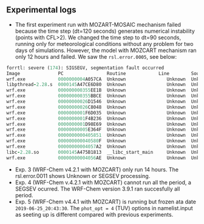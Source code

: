 ## Experimental logs
- The first experiment run with MOZART-MOSAIC mechanism failed because the time step (dt=120 seconds) generates numerical instability (points with CFL>2). We changed the time step to dt=90 seconds, running only for meteorological conditions without any problem for two days of simulations. However, the model with MOZCART mechanism ran only 12 hours and failed. We saw the `rsl.error.0005`, see below:

```fortran
forrtl: severe (174): SIGSEGV, segmentation fault occurred
Image              PC                Routine            Line        Source             
wrf.exe            0000000004A057CA  Unknown               Unknown  Unknown
libpthread-2.28.s  0000145A47CE6D80  Unknown               Unknown  Unknown
wrf.exe            000000000355EE1B  Unknown               Unknown  Unknown
wrf.exe            000000000355BBCE  Unknown               Unknown  Unknown
wrf.exe            00000000026D1546  Unknown               Unknown  Unknown
wrf.exe            00000000026C8048  Unknown               Unknown  Unknown
wrf.exe            0000000001F6D035  Unknown               Unknown  Unknown
wrf.exe            0000000001F4B236  Unknown               Unknown  Unknown
wrf.exe            0000000001D98E69  Unknown               Unknown  Unknown
wrf.exe            00000000005E364F  Unknown               Unknown  Unknown
wrf.exe            0000000000405851  Unknown               Unknown  Unknown
wrf.exe            000000000040580F  Unknown               Unknown  Unknown
wrf.exe            00000000004057A2  Unknown               Unknown  Unknown
libc-2.28.so       0000145A475B1813  __libc_start_main     Unknown  Unknown
wrf.exe            00000000004056AE  Unknown               Unknown  Unknown
```

- Exp. 3 (WRF-Chem v4.2.1 with MOZCART) only run 14 hours. The rsl.error.0011 shows Unknown or SEGSEV processing.
- Exp. 4 (WRF-Chem v.4.2.1 with MOZCART) cannot run all the period, a SEGSEV ocurred. The WRF-Chem version 3.9.1 ran succesfully all period.
- Exp. 5 (WRF-Chem v4.4.1 with MOZCART) is running but frozen ata date `2019-06-25_20:43:30`. The `phot_opt = 4` (TUV) options in namelist.input as seeting up is different compared with previous experiments.
